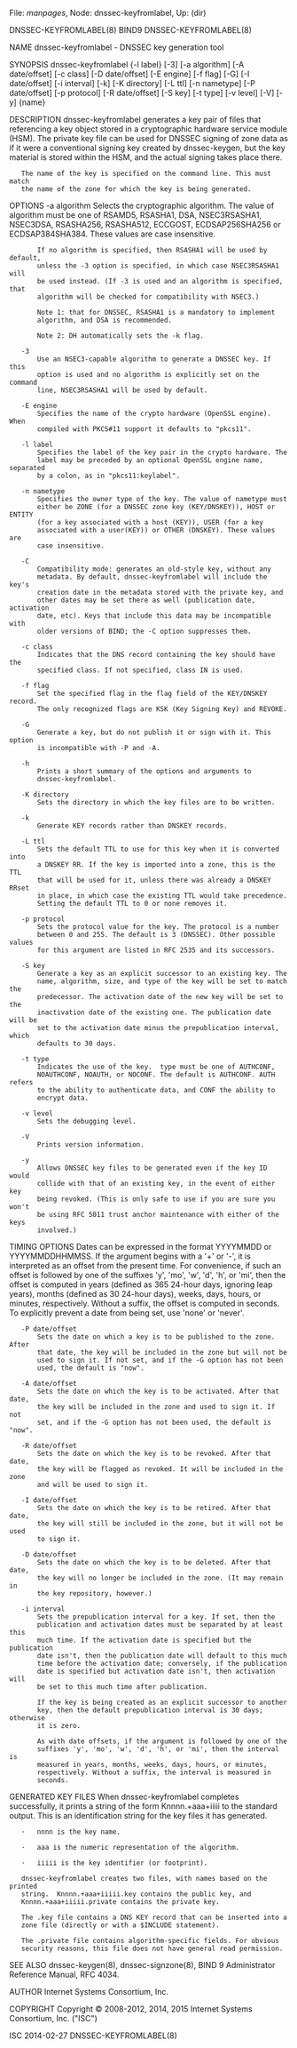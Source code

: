 File: *manpages*,  Node: dnssec-keyfromlabel,  Up: (dir)

DNSSEC-KEYFROMLABEL(8)               BIND9              DNSSEC-KEYFROMLABEL(8)



NAME
       dnssec-keyfromlabel - DNSSEC key generation tool

SYNOPSIS
       dnssec-keyfromlabel {-l label} [-3] [-a algorithm] [-A date/offset]
                           [-c class] [-D date/offset] [-E engine] [-f flag]
                           [-G] [-I date/offset] [-i interval] [-k]
                           [-K directory] [-L ttl] [-n nametype]
                           [-P date/offset] [-p protocol] [-R date/offset]
                           [-S key] [-t type] [-v level] [-V] [-y] {name}

DESCRIPTION
       dnssec-keyfromlabel generates a key pair of files that referencing a
       key object stored in a cryptographic hardware service module (HSM). The
       private key file can be used for DNSSEC signing of zone data as if it
       were a conventional signing key created by dnssec-keygen, but the key
       material is stored within the HSM, and the actual signing takes place
       there.

       The name of the key is specified on the command line. This must match
       the name of the zone for which the key is being generated.

OPTIONS
       -a algorithm
           Selects the cryptographic algorithm. The value of algorithm must be
           one of RSAMD5, RSASHA1, DSA, NSEC3RSASHA1, NSEC3DSA, RSASHA256,
           RSASHA512, ECCGOST, ECDSAP256SHA256 or ECDSAP384SHA384. These
           values are case insensitive.

           If no algorithm is specified, then RSASHA1 will be used by default,
           unless the -3 option is specified, in which case NSEC3RSASHA1 will
           be used instead. (If -3 is used and an algorithm is specified, that
           algorithm will be checked for compatibility with NSEC3.)

           Note 1: that for DNSSEC, RSASHA1 is a mandatory to implement
           algorithm, and DSA is recommended.

           Note 2: DH automatically sets the -k flag.

       -3
           Use an NSEC3-capable algorithm to generate a DNSSEC key. If this
           option is used and no algorithm is explicitly set on the command
           line, NSEC3RSASHA1 will be used by default.

       -E engine
           Specifies the name of the crypto hardware (OpenSSL engine). When
           compiled with PKCS#11 support it defaults to "pkcs11".

       -l label
           Specifies the label of the key pair in the crypto hardware. The
           label may be preceded by an optional OpenSSL engine name, separated
           by a colon, as in "pkcs11:keylabel".

       -n nametype
           Specifies the owner type of the key. The value of nametype must
           either be ZONE (for a DNSSEC zone key (KEY/DNSKEY)), HOST or ENTITY
           (for a key associated with a host (KEY)), USER (for a key
           associated with a user(KEY)) or OTHER (DNSKEY). These values are
           case insensitive.

       -C
           Compatibility mode: generates an old-style key, without any
           metadata. By default, dnssec-keyfromlabel will include the key's
           creation date in the metadata stored with the private key, and
           other dates may be set there as well (publication date, activation
           date, etc). Keys that include this data may be incompatible with
           older versions of BIND; the -C option suppresses them.

       -c class
           Indicates that the DNS record containing the key should have the
           specified class. If not specified, class IN is used.

       -f flag
           Set the specified flag in the flag field of the KEY/DNSKEY record.
           The only recognized flags are KSK (Key Signing Key) and REVOKE.

       -G
           Generate a key, but do not publish it or sign with it. This option
           is incompatible with -P and -A.

       -h
           Prints a short summary of the options and arguments to
           dnssec-keyfromlabel.

       -K directory
           Sets the directory in which the key files are to be written.

       -k
           Generate KEY records rather than DNSKEY records.

       -L ttl
           Sets the default TTL to use for this key when it is converted into
           a DNSKEY RR. If the key is imported into a zone, this is the TTL
           that will be used for it, unless there was already a DNSKEY RRset
           in place, in which case the existing TTL would take precedence.
           Setting the default TTL to 0 or none removes it.

       -p protocol
           Sets the protocol value for the key. The protocol is a number
           between 0 and 255. The default is 3 (DNSSEC). Other possible values
           for this argument are listed in RFC 2535 and its successors.

       -S key
           Generate a key as an explicit successor to an existing key. The
           name, algorithm, size, and type of the key will be set to match the
           predecessor. The activation date of the new key will be set to the
           inactivation date of the existing one. The publication date will be
           set to the activation date minus the prepublication interval, which
           defaults to 30 days.

       -t type
           Indicates the use of the key.  type must be one of AUTHCONF,
           NOAUTHCONF, NOAUTH, or NOCONF. The default is AUTHCONF. AUTH refers
           to the ability to authenticate data, and CONF the ability to
           encrypt data.

       -v level
           Sets the debugging level.

       -V
           Prints version information.

       -y
           Allows DNSSEC key files to be generated even if the key ID would
           collide with that of an existing key, in the event of either key
           being revoked. (This is only safe to use if you are sure you won't
           be using RFC 5011 trust anchor maintenance with either of the keys
           involved.)

TIMING OPTIONS
       Dates can be expressed in the format YYYYMMDD or YYYYMMDDHHMMSS. If the
       argument begins with a '+' or '-', it is interpreted as an offset from
       the present time. For convenience, if such an offset is followed by one
       of the suffixes 'y', 'mo', 'w', 'd', 'h', or 'mi', then the offset is
       computed in years (defined as 365 24-hour days, ignoring leap years),
       months (defined as 30 24-hour days), weeks, days, hours, or minutes,
       respectively. Without a suffix, the offset is computed in seconds. To
       explicitly prevent a date from being set, use 'none' or 'never'.

       -P date/offset
           Sets the date on which a key is to be published to the zone. After
           that date, the key will be included in the zone but will not be
           used to sign it. If not set, and if the -G option has not been
           used, the default is "now".

       -A date/offset
           Sets the date on which the key is to be activated. After that date,
           the key will be included in the zone and used to sign it. If not
           set, and if the -G option has not been used, the default is "now".

       -R date/offset
           Sets the date on which the key is to be revoked. After that date,
           the key will be flagged as revoked. It will be included in the zone
           and will be used to sign it.

       -I date/offset
           Sets the date on which the key is to be retired. After that date,
           the key will still be included in the zone, but it will not be used
           to sign it.

       -D date/offset
           Sets the date on which the key is to be deleted. After that date,
           the key will no longer be included in the zone. (It may remain in
           the key repository, however.)

       -i interval
           Sets the prepublication interval for a key. If set, then the
           publication and activation dates must be separated by at least this
           much time. If the activation date is specified but the publication
           date isn't, then the publication date will default to this much
           time before the activation date; conversely, if the publication
           date is specified but activation date isn't, then activation will
           be set to this much time after publication.

           If the key is being created as an explicit successor to another
           key, then the default prepublication interval is 30 days; otherwise
           it is zero.

           As with date offsets, if the argument is followed by one of the
           suffixes 'y', 'mo', 'w', 'd', 'h', or 'mi', then the interval is
           measured in years, months, weeks, days, hours, or minutes,
           respectively. Without a suffix, the interval is measured in
           seconds.

GENERATED KEY FILES
       When dnssec-keyfromlabel completes successfully, it prints a string of
       the form Knnnn.+aaa+iiiii to the standard output. This is an
       identification string for the key files it has generated.

       ·   nnnn is the key name.

       ·   aaa is the numeric representation of the algorithm.

       ·   iiiii is the key identifier (or footprint).

       dnssec-keyfromlabel creates two files, with names based on the printed
       string.  Knnnn.+aaa+iiiii.key contains the public key, and
       Knnnn.+aaa+iiiii.private contains the private key.

       The .key file contains a DNS KEY record that can be inserted into a
       zone file (directly or with a $INCLUDE statement).

       The .private file contains algorithm-specific fields. For obvious
       security reasons, this file does not have general read permission.

SEE ALSO
       dnssec-keygen(8), dnssec-signzone(8), BIND 9 Administrator Reference
       Manual, RFC 4034.

AUTHOR
       Internet Systems Consortium, Inc.

COPYRIGHT
       Copyright © 2008-2012, 2014, 2015 Internet Systems Consortium, Inc.
       ("ISC")



ISC                               2014-02-27            DNSSEC-KEYFROMLABEL(8)
